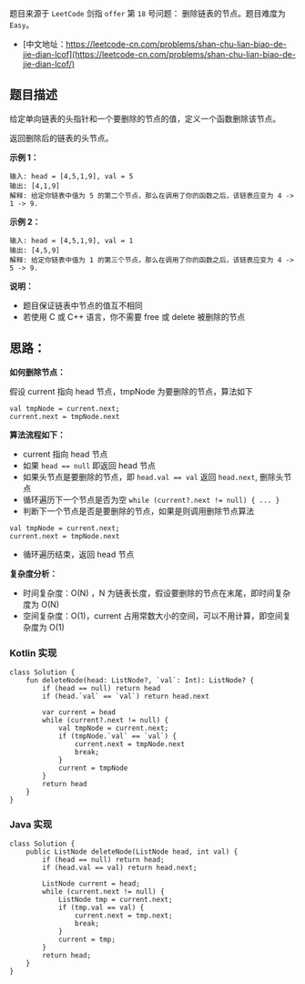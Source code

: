 题目来源于 `LeetCode` 剑指 `offer` 第 `18` 号问题： 删除链表的节点。题目难度为 `Easy`。

* [中文地址：https://leetcode-cn.com/problems/shan-chu-lian-biao-de-jie-dian-lcof](https://leetcode-cn.com/problems/shan-chu-lian-biao-de-jie-dian-lcof/)

## 题目描述

给定单向链表的头指针和一个要删除的节点的值，定义一个函数删除该节点。

返回删除后的链表的头节点。

**示例 1：**

```
输入: head = [4,5,1,9], val = 5
输出: [4,1,9]
解释: 给定你链表中值为 5 的第二个节点，那么在调用了你的函数之后，该链表应变为 4 -> 1 -> 9.
```

**示例 2：**

```
输入: head = [4,5,1,9], val = 1
输出: [4,5,9]
解释: 给定你链表中值为 1 的第三个节点，那么在调用了你的函数之后，该链表应变为 4 -> 5 -> 9.
```

**说明：**

* 题目保证链表中节点的值互不相同
* 若使用 C 或 C++ 语言，你不需要 free 或 delete 被删除的节点

## 思路：

**如何删除节点：**

假设 current 指向 head 节点，tmpNode 为要删除的节点，算法如下

```
val tmpNode = current.next;
current.next = tmpNode.next
```


**算法流程如下：**

* current 指向 head 节点
* 如果 `head == null` 即返回 head 节点
* 如果头节点是要删除的节点，即 `head.val == val` 返回 `head.next`, 删除头节点
* 循环遍历下一个节点是否为空 `while (current?.next != null) { ... }`
* 判断下一个节点是否是要删除的节点，如果是则调用删除节点算法

```
val tmpNode = current.next;
current.next = tmpNode.next
```
* 循环遍历结束，返回 head 节点

**复杂度分析：**

* 时间复杂度：O(N) ，N 为链表长度，假设要删除的节点在末尾，即时间复杂度为 O(N)
* 空间复杂度：O(1)，current 占用常数大小的空间，可以不用计算，即空间复杂度为 O(1)

<!-- tabs:start -->

### **Kotlin 实现**

```
class Solution {
    fun deleteNode(head: ListNode?, `val`: Int): ListNode? {
        if (head == null) return head
        if (head.`val` == `val`) return head.next

        var current = head
        while (current?.next != null) {
            val tmpNode = current.next;
            if (tmpNode.`val` == `val`) {
                current.next = tmpNode.next
                break;
            }
            current = tmpNode
        }
        return head
    }
}
```

### **Java 实现**

```
class Solution {
    public ListNode deleteNode(ListNode head, int val) {
        if (head == null) return head;
        if (head.val == val) return head.next;

        ListNode current = head;
        while (current.next != null) {
            ListNode tmp = current.next;
            if (tmp.val == val) {
                current.next = tmp.next;
                break;
            }
            current = tmp;
        }
        return head;
    }
}
```


<!-- tabs:end -->

